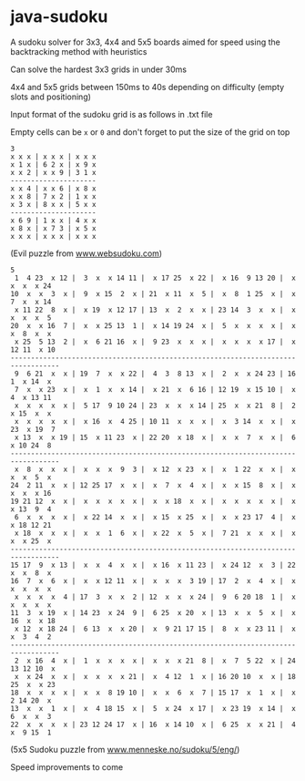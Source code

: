 java-sudoku
===========

A sudoku solver for 3x3, 4x4 and 5x5 boards aimed for speed using the backtracking method with heuristics

Can solve the hardest 3x3 grids in under 30ms

4x4 and 5x5 grids between 150ms to 40s depending on difficulty (empty slots and positioning)

Input format of the sudoku grid is as follows in .txt file

Empty cells can be `x` or `0` and don't forget to put the size of the grid on top

```
3
x x x | x x x | x x x
x 1 x | 6 2 x | x 9 x
x x 2 | x x 9 | 3 1 x
---------------------
x x 4 | x x 6 | x 8 x
x x 8 | 7 x 2 | 1 x x
x 3 x | 8 x x | 5 x x
---------------------
x 6 9 | 1 x x | 4 x x
x 8 x | x 7 3 | x 5 x
x x x | x x x | x x x
```
(Evil puzzle from www.websudoku.com)

```
5
 1  4 23  x 12 |  3  x  x 14 11 |  x 17 25  x 22 |  x 16  9 13 20 |  x  x  x  x 24 
10  x  x  3  x |  9  x 15  2  x | 21  x 11  x  5 |  x  8  1 25  x |  x  7  x  x 14 
 x 11 22  8  x |  x 19  x 12 17 | 13  x  2  x  x | 23 14  3  x  x |  x  x  x  x  5 
20  x  x 16  7 |  x  x 25 13  1 |  x 14 19 24  x |  5  x  x  x  x |  x  x  8  x  x 
 x 25  5 13  2 |  x  6 21 16  x |  9 23  x  x  x |  x  x  x  x 17 |  x 12 11  x 10 
----------------------------------------------------------------------------------
 9  6 21  x  x | 19  7  x  x 22 |  4  3  8 13  x |  2  x  x 24 23 | 16  1  x 14  x 
 7  x  x 23  x |  x  1  x  x 14 |  x 21  x  6 16 | 12 19  x 15 10 |  x  4  x 13 11 
 x  x  x  x  x |  5 17  9 10 24 | 23  x  x  x 14 | 25  x  x 21  8 |  2  x 15  x  x 
 x  x  x  x  x |  x 16  x  4 25 | 10 11  x  x  x |  x  3 14  x  x |  x 23  x 19  7 
 x 13  x  x 19 | 15  x 11 23  x | 22 20  x 18  x |  x  x  7  x  x |  6  x 10 24  8 
----------------------------------------------------------------------------------
 x  8  x  x  x |  x  x  x  9  3 |  x 12  x 23  x |  x  1 22  x  x |  x  x  x  5  x 
24  2 11  x  x | 12 25 17  x  x |  x  7  x  4  x |  x  x 15  8  x |  x  x  x  x 16 
19 21 12  x  x |  x  x  x  x  x |  x  x 18  x  x |  x  x  x  x  x |  x  x 13  9  4 
 6  x  x  x  x |  x 22 14  x  x |  x 15  x 25  x |  x  x 23 17  4 |  x  x 18 12 21 
 x 18  x  x  x |  x  x  1  6  x |  x 22  x  5  x |  7 21  x  x  x |  x  x  x 25  x 
----------------------------------------------------------------------------------
15 17  9  x 13 |  x  x  4  x  x |  x 16  x 11 23 |  x 24 12  x  3 | 22  x  x  8  x 
16  7  x  6  x |  x  x 12 11  x |  x  x  x  3 19 | 17  2  x  4  x |  x  x  x  x  x 
 x  x  x  x  4 | 17  3  x  x  2 | 12  x  x  x 24 |  9  6 20 18  1 |  x  x  x  x  x 
11  3  x 19  x | 14 23  x 24  9 |  6 25  x 20  x | 13  x  x  5  x |  x 16  x  x 18 
 x 12  x 18 24 |  6 13  x  x 20 |  x  9 21 17 15 |  8  x  x 23 11 |  x  x  3  4  2 
----------------------------------------------------------------------------------
 2  x 16  4  x |  1  x  x  x  x |  x  x  x 21  8 |  x  7  5 22  x | 24 13 12 10  x 
 x  x 24  x  x |  x  x  x  x 21 |  x  4 12  1  x | 16 20 10  x  x | 18 25  x  x 23 
18  x  x  x  x |  x  x  8 19 10 |  x  x  6  x  7 | 15 17  x  1  x |  x  2 14 20  x 
13  x  x  1  x |  x  4 18 15  x |  5  x 24  x 17 |  x 23 19  x 14 |  x  6  x  x  3 
22  x  x  x  x | 23 12 24 17  x | 16  x 14 10  x |  6 25  x  x 21 |  4  x  9 15  1 
```
(5x5 Sudoku puzzle from www.menneske.no/sudoku/5/eng/)

Speed improvements to come

